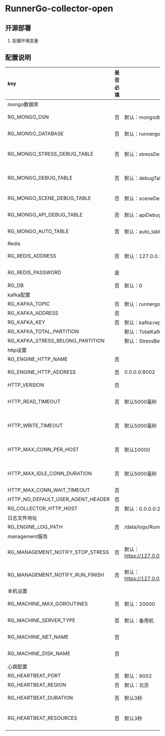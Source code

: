 # RunnerGo-collector-open



## 开源部署
1. 配置环境变量
## 配置说明
| key                               | 是否必填 | 默认值                                                                  |                                   说明 |
|:----------------------------------|------|----------------------------------------------------------------------|-------------------------------------:|
| mongo数据库                          ||||
| RG_MONGO_DSN                      | 否    | 默认：mongodb://runnergo:123456@127.0.0.1:27017/runnergo                |                          mongo数据库dsn |
| RG_MONGO_DATABASE                 | 否    | 默认：runnergo                                                          |                          mongo使用的哪个库 |
| RG_MONGO_STRESS_DEBUG_TABLE       | 否    | 默认：stressDebugTable                                                  |                     性能测试debug日志存储的集合 |
| RG_MONGO_DEBUG_TABLE              | 否    | 默认：debugTable                                                        |                        性能测试debug模式状态 |
| RG_MONGO_SCENE_DEBUG_TABLE        | 否    | 默认：sceneDebugTable                                                   |                          场景调试日志存储的集合 |
| RG_MONGO_API_DEBUG_TABLE          | 否    | 默认：apiDebugTable                                                     |                          接口调试日志存储的集合 |
| RG_MONGO_AUTO_TABLE               | 否    | 默认：auto_table                                                        |                           自动化日志存储的集合 |
| Redis                             ||||
| RG_REDIS_ADDRESS                  | 否    | 默认：127.0.0.1:6379                                                    |                           redis服务端地址 |
| RG_REDIS_PASSWORD                 | 是    |                                                                      |                           redis服务端密码 |
| RG_DB                             | 否    | 默认：0                                                                 |                             redis数据库 |
| kafka配置                           |      |                                                                      |                                      |
| RG_KAFKA_TOPIC                    | 否    | 默认：runnergo                                                          |                          kafka的topic |
| RG_KAFKA_ADDRESS                  | 否    |                                                                      |                              kafka地址 |
| RG_KAFKA_KEY                      | 否    | 默认：kafka:report:partition                                            |                                      |
| RG_KAFKA_TOTAL_PARTITION          |      | 默认：TotalKafkaPartition                                               |                                      |
| RG_KAFKA_STRESS_BELONG_PARTITION  |      | 默认：StressBelongPartition                                             |                                      |
| http设置                            ||||
| RG_ENGINE_HTTP_NAME               | 否    |                                                                      |                                      |
| RG_ENGINE_HTTP_ADDRESS            | 否    | 0.0.0.0:8002                                                         |                           engine服务地址 |
| HTTP_VERSION                      | 否    |                                                                      |                                      |
| HTTP_READ_TIMEOUT                 | 否    | 默认5000毫秒                                                             |                  完整响应读取(包括正文)的最大持续时间 |
| HTTP_WRITE_TIMEOUT                | 否    | 默认5000毫秒                                                             |                  完整请求写入(包括正文)的最大持续时间 |                      |      |                                              |                      |
| HTTP_MAX_CONN_PER_HOST            | 否    | 默认10000                                                              |                       每台主机可以建立的最大连接数 |
| HTTP_MAX_IDLE_CONN_DURATION       | 否    | 默认5000毫秒                                                             |                    空闲的保持连接将在此持续时间后关闭 |
| HTTP_MAX_CONN_WAIT_TIMEOUT        | 否    |                                                                      |                                      |
| HTTP_NO_DEFAULT_USER_AGENT_HEADER | 否    |                                                                      |                                      |
| RG_COLLECTOR_HTTP_HOST            | 否    | 默认：0.0.0.0:20125                                                     |                                      |
| 日志文件地址                            |      |                                                                      |                                      |
| RG_ENGINE_LOG_PATH                | 否    | /data/logs/RunnerGo/RunnerGo-engine-info.log                         |                               日志文件地址 |
| management服务                      |      |                                                                      |                                      |
| RG_MANAGEMENT_NOTIFY_STOP_STRESS  | 否    | 默认： https://127.0.0.1:8080/management/api/v1/plan/notify_stop_stress |                 management服务地址停止任务接口 |
| RG_MANAGEMENT_NOTIFY_RUN_FINISH   | 否    | 默认： https://127.0.0.1:8080/management/api/v1/plan/notify_run_finish  |                 management服务地址完成任务接口 |
| 本机设置                              |      |                                                                      |                                      |
| RG_MACHINE_MAX_GOROUTINES         | 否    | 默认：20000                                                             |                             最大支持协程数字 |
| RG_MACHINE_SERVER_TYPE            | 否    | 默认：备用机                                                               |                              是否为备用机器 |
| RG_MACHINE_NET_NAME               | 否    |                                                                      |                            本机使用的网络名称 |
| RG_MACHINE_DISK_NAME              | 否    |                                                                      |                            本机使用的磁盘名称 |
| 心跳配置                              |      |                                                                      |                                      |
| RG_HEARTBEAT_PORT                 | 否    | 默认：8002                                                              |                                本服务端口 |
| RG_HEARTBEAT_REGION               | 否    | 默认：北京                                                                |                               本机所在城市 |
| RG_HEARTBEAT_DURATION             | 否    | 默认3秒                                                                 |                         多长时间发送一次心跳数据 |
| RG_HEARTBEAT_RESOURCES            | 否    | 默认3秒                                                                 |                     多长时间发送一次本机资源使用数据 |


